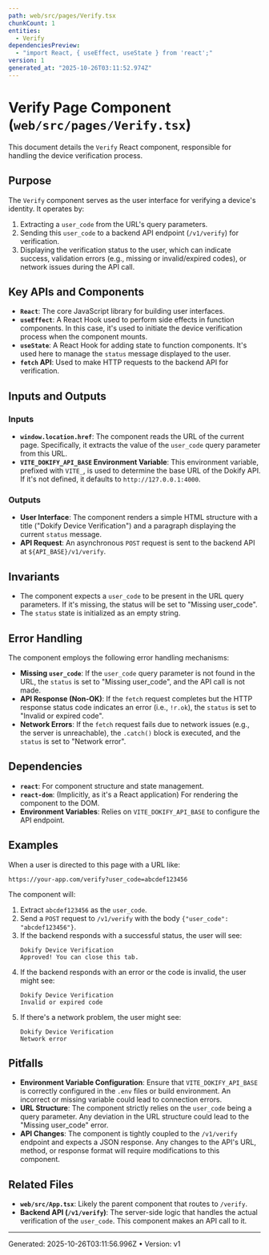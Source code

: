 ```yaml
---
path: web/src/pages/Verify.tsx
chunkCount: 1
entities:
  - Verify
dependenciesPreview:
  - "import React, { useEffect, useState } from 'react';"
version: 1
generated_at: "2025-10-26T03:11:52.974Z"
---
```

# Verify Page Component (`web/src/pages/Verify.tsx`)

This document details the `Verify` React component, responsible for handling the device verification process.

## Purpose

The `Verify` component serves as the user interface for verifying a device's identity. It operates by:

1.  Extracting a `user_code` from the URL's query parameters.
2.  Sending this `user_code` to a backend API endpoint (`/v1/verify`) for verification.
3.  Displaying the verification status to the user, which can indicate success, validation errors (e.g., missing or invalid/expired codes), or network issues during the API call.

## Key APIs and Components

*   **`React`**: The core JavaScript library for building user interfaces.
*   **`useEffect`**: A React Hook used to perform side effects in function components. In this case, it's used to initiate the device verification process when the component mounts.
*   **`useState`**: A React Hook for adding state to function components. It's used here to manage the `status` message displayed to the user.
*   **`fetch` API**: Used to make HTTP requests to the backend API for verification.

## Inputs and Outputs

### Inputs

*   **`window.location.href`**: The component reads the URL of the current page. Specifically, it extracts the value of the `user_code` query parameter from this URL.
*   **`VITE_DOKIFY_API_BASE` Environment Variable**: This environment variable, prefixed with `VITE_`, is used to determine the base URL of the Dokify API. If it's not defined, it defaults to `http://127.0.0.1:4000`.

### Outputs

*   **User Interface**: The component renders a simple HTML structure with a title ("Dokify Device Verification") and a paragraph displaying the current `status` message.
*   **API Request**: An asynchronous `POST` request is sent to the backend API at `${API_BASE}/v1/verify`.

## Invariants

*   The component expects a `user_code` to be present in the URL query parameters. If it's missing, the status will be set to "Missing user_code".
*   The `status` state is initialized as an empty string.

## Error Handling

The component employs the following error handling mechanisms:

*   **Missing `user_code`**: If the `user_code` query parameter is not found in the URL, the `status` is set to "Missing user_code", and the API call is not made.
*   **API Response (Non-OK)**: If the `fetch` request completes but the HTTP response status code indicates an error (i.e., `!r.ok`), the `status` is set to "Invalid or expired code".
*   **Network Errors**: If the `fetch` request fails due to network issues (e.g., the server is unreachable), the `.catch()` block is executed, and the `status` is set to "Network error".

## Dependencies

*   **`react`**: For component structure and state management.
*   **`react-dom`**: (Implicitly, as it's a React application) For rendering the component to the DOM.
*   **Environment Variables**: Relies on `VITE_DOKIFY_API_BASE` to configure the API endpoint.

## Examples

When a user is directed to this page with a URL like:

`https://your-app.com/verify?user_code=abcdef123456`

The component will:

1.  Extract `abcdef123456` as the `user_code`.
2.  Send a `POST` request to `/v1/verify` with the body `{"user_code": "abcdef123456"}`.
3.  If the backend responds with a successful status, the user will see:
    ```
    Dokify Device Verification
    Approved! You can close this tab.
    ```
4.  If the backend responds with an error or the code is invalid, the user might see:
    ```
    Dokify Device Verification
    Invalid or expired code
    ```
5.  If there's a network problem, the user might see:
    ```
    Dokify Device Verification
    Network error
    ```

## Pitfalls

*   **Environment Variable Configuration**: Ensure that `VITE_DOKIFY_API_BASE` is correctly configured in the `.env` files or build environment. An incorrect or missing variable could lead to connection errors.
*   **URL Structure**: The component strictly relies on the `user_code` being a query parameter. Any deviation in the URL structure could lead to the "Missing user_code" error.
*   **API Changes**: The component is tightly coupled to the `/v1/verify` endpoint and expects a JSON response. Any changes to the API's URL, method, or response format will require modifications to this component.

## Related Files

*   **`web/src/App.tsx`**: Likely the parent component that routes to `/verify`.
*   **Backend API (`/v1/verify`)**: The server-side logic that handles the actual verification of the `user_code`. This component makes an API call to it.

---
Generated: 2025-10-26T03:11:56.996Z  •  Version: v1
